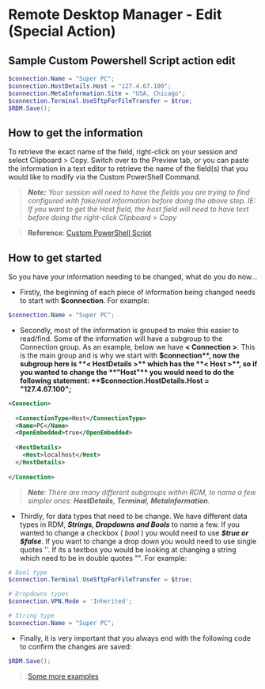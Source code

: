 # Remote Desktop Manager - Edit (Special Action)
 
## Sample Custom Powershell Script action edit
```powershell
$connection.Name = "Super PC";
$connection.HostDetails.Host = "127.4.67.100";
$connection.MetaInformation.Site = "USA, Chicago";
$connection.Terminal.UseSftpForFileTransfer = $true;
$RDM.Save();
```




## How to get the information

To retrieve the exact name of the field, right-click on your session and select Clipboard > Copy. Switch over to the Preview tab, or you can paste the information in a text editor to retrieve the name of the field(s) that you would like to modify via the Custom PowerShell Command.

> ***Note:** Your session will need to have the fields you are trying to find configured with fake/real information before doing the above step. IE: If you want to get the Host field, the host field will need to have text before doing the right-click Clipboard > Copy*

> **Reference**: [Custom PowerShell Script][1]

## How to get started

So you have your information needing to be changed, what do you do now...

*  Firstly, the beginning of each piece of information being changed needs to start with **$connection**. For example: 
```powershell
$connection.Name = "Super PC";
```
*  Secondly, most of the information is grouped to make this easier to read/find. Some of the information will have a subgroup to the Connection group. As an example, below we have **< Connection >**. This is the main group and is why we start with **$connection**, now the subgroup here is **< HostDetails >** which has the **< Host >**, so if you wanted to change the **"Host"** you would need to do the following statement: **$connection.HostDetails.Host = "127.4.67.100";** 
```xml
<Connection>
  
  <ConnectionType>Host</ConnectionType>
  <Name>PC</Name>
  <OpenEmbedded>true</OpenEmbedded>
  
  <HostDetails>
    <Host>localhost</Host>
  </HostDetails>
  
</Connection>
```
> ***Note**: There are many different subgroups within RDM, to name a few simpler ones: **HostDetails**, **Terminal**, **MetaInformation**.*

* Thirdly, for data types that need to be change. We have different data types in RDM, ***Strings, Dropdowns and Bools*** to name a few. If you wanted to change a checkbox ( *bool* ) you would need to use ***$true or $false***. If you want to change a drop down you would need to use single quotes ''. If its a textbox you would be looking at changing a string which need to be in double quotes "". For example:  

```powershell
# Bool type
$connection.Terminal.UseSftpForFileTransfer = $true;

# Dropdowns types
$connection.VPN.Mode = 'Inherited';

# String type
$connection.Name = "Super PC";
```


*  Finally, it is very important that you always end with the following code to confirm the changes are saved: 
```powershell
$RDM.Save();
```

> [Some more examples][2]


  [1]: https://help.remotedesktopmanager.com/pscustomactions.html
  [2]: https://help.remotedesktopmanager.com/powershell_batchactionssamples.html
